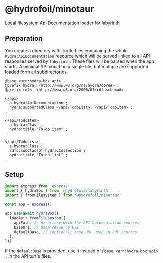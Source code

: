 # @hydrofoil/minotaur

Local filesystem Api Documentation loader for [labyrinth](https://npm.im/@hydrofoil/labyrinth)

## Preparation

You create a directory with Turtle files containing the whole `hydra:ApiDocumentation` resource which will be served linked to all API responses served by `labyrinth`. These files will be parsed when the app starts. A minimal API could be a single file, but multiple are supported loaded form all subdirectories.

```turtle
@base <urn:hydra-box:api> .
@prefix hydra: <http://www.w3.org/ns/hydra/core#> .
@prefix rdfs: <http://www.w3.org/2000/01/rdf-schema#> .

</api> 
  a hydra:ApiDocumentation ;
  hydra:supportedClass </api/TodoList>, </api/TodoItem> ;
.

</api/TodoItem>
  a hydra:Class ;
  hydra:title "To-do item" ;
.

</api/TodoList>
  a hydra:Class ;
  rdfs:subClassOf hydra:Collection ;
  hydra:title "To-do list" ;
.
```

## Setup

```typescript
import express from 'express'
import { hydraBox } from '@hydrofoil/labyrinth'
import { fromFilesystem } from '@hydrofoil/minotaur'

const app = express()

app.use(await hydraBox({
  loadApi: fromFilesystem({
    apiPath, // directory with the API Documentation sources
    baseUri, // base resource URI
    defaultBase, // (optional) base URL used in RDF sources
  })
}))
```

If the `defaultBase` is provided, use it instead of `@base <urn:hydra-box:api> .` in the API turtle files.
